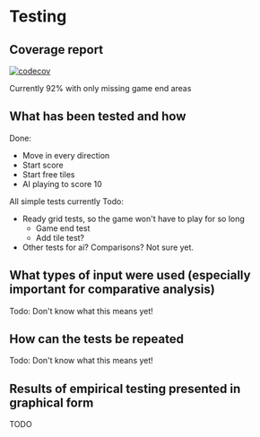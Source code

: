 # Testing
## Coverage report
[![codecov](https://codecov.io/gh/Eoyie/algolabra/graph/badge.svg?token=8VRGDBTIUH)](https://codecov.io/gh/Eoyie/algolabra)

Currently 92% with only missing game end areas

## What has been tested and how
Done:
- Move in every direction
- Start score
- Start free tiles
- AI playing to score 10

All simple tests currently
Todo:
- Ready grid tests, so the game won't have to play for so long
  - Game end test
  - Add tile test?
- Other tests for ai? Comparisons? Not sure yet.

## What types of input were used (especially important for comparative analysis)
Todo: Don't know what this means yet!

## How can the tests be repeated
Todo: Don't know what this means yet!

## Results of empirical testing presented in graphical form
TODO
